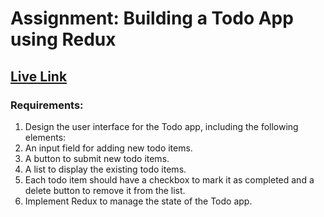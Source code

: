 # Assignment: Building a Todo App using Redux

## [Live Link](https://todoapp-with-react-redux.netlify.app/)

### Requirements:

1. Design the user interface for the Todo app, including the following elements:
1. An input field for adding new todo items.
1. A button to submit new todo items.
1. A list to display the existing todo items.
1. Each todo item should have a checkbox to mark it as completed and a delete button to remove it from the list.
1. Implement Redux to manage the state of the Todo app.
